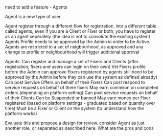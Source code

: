 need to add a feature - Agents

Agent is a new type of user

Agent register through a different flow for registration, into a different table called agents, even if you are a Client or Fixer or both, you have to register as an agent seperately (the idea is not to convolute the existing system)
Agents Profile needs to be approved by the Admin in order to be Active.
Agents are restricted to a set of neigbourhood, as approved and any change to profile or neighbourhood will trigger additional approval

Agents:
Can register and manage a set of Fixers and Clients (after registration, fixers and users can login on their own)
Vet Fixers profile before the Admin can approve
Fixers registered by agents still need to be approved by the Admin before they can use the system as defined already)
Can post Service Offers on behalf of their Fixers
Can post respond to service requests on behalf of there fixers
May earn commiion on completed orders (depending on platform setting)
Can post service requests on behalf of their Clients
Can be Suspended or banned
May earn money per Fixer registered (based on platform settings - graduated based on quantity over time)
Must be a Fixer or Client on the system (to understand how the platform works)

Evaluate this and propose a design for review, consider Agent as just another role, or separated as described here. What are the pros and cons

